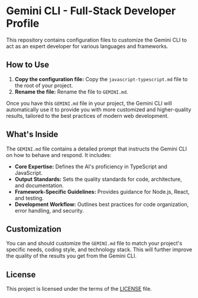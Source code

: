 # Gemini CLI - Full-Stack Developer Profile

This repository contains configuration files to customize the Gemini CLI to act as an expert developer for various languages and frameworks.

## How to Use

1.  **Copy the configuration file:** Copy the `javascript-typescript.md` file to the root of your project.
2.  **Rename the file:** Rename the file to `GEMINI.md`.

Once you have this `GEMINI.md` file in your project, the Gemini CLI will automatically use it to provide you with more customized and higher-quality results, tailored to the best practices of modern web development.

## What's Inside

The `GEMINI.md` file contains a detailed prompt that instructs the Gemini CLI on how to behave and respond. It includes:

*   **Core Expertise:** Defines the AI's proficiency in TypeScript and JavaScript.
*   **Output Standards:** Sets the quality standards for code, architecture, and documentation.
*   **Framework-Specific Guidelines:** Provides guidance for Node.js, React, and testing.
*   **Development Workflow:** Outlines best practices for code organization, error handling, and security.

## Customization

You can and should customize the `GEMINI.md` file to match your project's specific needs, coding style, and technology stack. This will further improve the quality of the results you get from the Gemini CLI.

## License

This project is licensed under the terms of the [LICENSE](LICENSE) file.